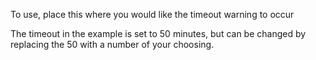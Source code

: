 To use, place this where you would like the timeout warning to occur

<script>
  timeout = new idleOut.pageTimeOut(50);
  timeout.start();
</script>

The timeout in the example is set to 50 minutes, but can be changed by replacing the 50 with a number of your choosing.
